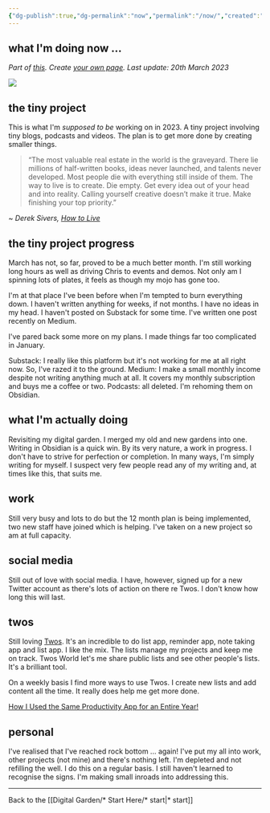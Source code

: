 ```yaml
---
{"dg-publish":true,"dg-permalink":"now","permalink":"/now/","created":"","updated":""}
---
```



## what I'm doing now ... 

*Part of [this](https://nownownow.com/about). Create [your own page](https://nownownow.com/about). Last update: 20th March 2023*

![](https://source.unsplash.com/KjnR2yEgit0/1900x1200)

## the tiny project

This is what I'm *supposed to be* working on in 2023. A tiny project involving tiny blogs, podcasts and videos. The plan is to get more done by creating smaller things.

> “The most valuable real estate in the world is the graveyard. There lie millions of half-written books, ideas never launched, and talents never developed. Most people die with everything still inside of them. The way to live is to create. Die empty. Get every idea out of your head and into reality. Calling yourself creative doesn’t make it true. Make finishing your top priority.”

~ *Derek Sivers, [How to Live](https://londonwriterssalon.us4.list-manage.com/track/click?u=8b047263967451488070a8ad0&id=b1c88d16a9&e=bc5cbc9b90)*

## the tiny project progress

March has not, so far, proved to be a much better month. I'm still working long hours as well as driving Chris to events and demos. Not only am I spinning lots of plates, it feels as though my mojo has gone too.

I'm at that place I've been before when I'm tempted to burn everything down. I haven't written anything for weeks, if not months. I have no ideas in my head. I haven't posted on Substack for some time. I've written one post recently on Medium. 

I've pared back some more on my plans. I made things far too complicated in January. 

Substack: I really like this platform but it's not working for me at all right now. So, I've razed it to the ground.
Medium: I make a small monthly income despite not writing anything much at all. It covers my monthly subscription and buys me a coffee or two.
Podcasts: all deleted. I'm rehoming them on Obsidian.

## what I'm actually doing

Revisiting my digital garden. I merged my old and new gardens into one. Writing in Obsidian is a quick win. By its very nature, a work in progress. I don't have to strive for perfection or completion. In many ways, I'm simply writing for myself. I suspect very few people read any of my writing and, at times like this, that suits me. 

## work

Still very busy and lots to do but the 12 month plan is being implemented, two new staff have joined which is helping. I've taken on a new project so am at full capacity.

## social media

Still out of love with social media. I have, however, signed up for a new Twitter account as there's lots of action on there re Twos. I don't know how long this will last.

## twos

Still loving [Twos](https://www.TwosApp.com?code=nicola). It's an incredible to do list app, reminder app, note taking app and list app. I like the mix. The lists manage my projects and keep me on track. Twos World let's me share public lists and see other people's lists. It's a brilliant tool. 

On a weekly basis I find more ways to use Twos. I create new lists and add content all the time. It really does help me get more done.

[How I Used the Same Productivity App for an Entire Year!](https://medium.com/talkingtech/how-i-used-the-same-productivity-app-for-an-entire-year-41924d15028c?sk=f2ac98f5fa8523b142f915a6e1ce2af6)

## personal

I've realised that I've reached rock bottom ... again! I've put my all into work, other projects (not mine) and there's nothing left. I'm depleted and not refilling the well. I do this on a regular basis. I still haven't learned to recognise the signs. I'm making small inroads into addressing this.

---

Back to the [[Digital Garden/* Start Here/* start\|* start]]
